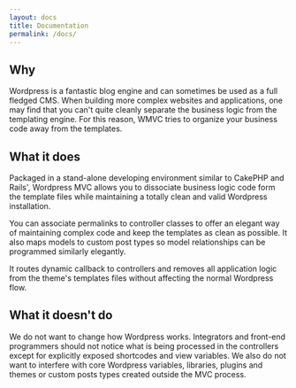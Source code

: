 ```yaml
---
layout: docs
title: Documentation
permalink: /docs/
---
```


## Why

Wordpress is a fantastic blog engine and can sometimes be used as a full fledged CMS. When building more complex websites and applications, one may find that you can't quite cleanly separate the business logic from the templating engine. For this reason, WMVC tries to organize your business code away from the templates.

## What it does

Packaged in a stand-alone developing environment similar to CakePHP and Rails', Wordpress MVC allows you to dissociate business logic code form the template files while maintaining a totally clean and valid Wordpress installation.

You can associate permalinks to controller classes to offer an elegant way of maintaining complex code and keep the templates as clean as possible. It also maps models to custom post types so model relationships can be programmed similarly elegantly.

It routes dynamic callback to controllers and removes all application logic from the theme's templates files without affecting the normal Wordpress flow.

## What it doesn't do

We do not want to change how Wordpress works. Integrators and front-end programmers should not notice what is being processed in the controllers except for explicitly exposed shortcodes and view variables. We also do not want to interfere with core Wordpress variables, libraries, plugins and themes or custom posts types created outside the MVC process.

